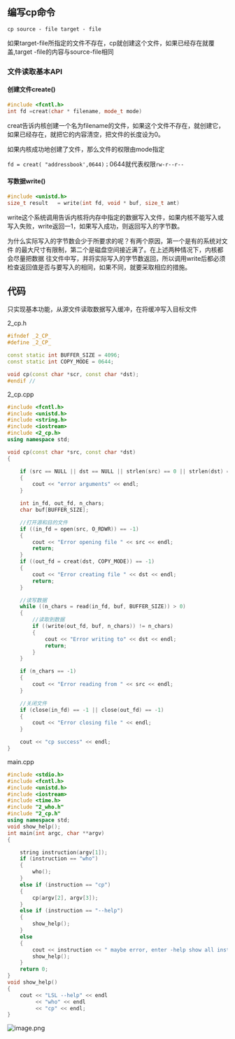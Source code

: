## 编写cp命令

`cp source - file target - file`

如果target-file所指定的文件不存在，cp就创建这个文件，如果已经存在就覆盖,target -file的内容与source-file相同

### 文件读取基本API

#### 创建文件create()

```c++
#include <fcntl.h>
int fd =creat(char * filename, mode_t mode)
```

creat告诉内核创建一个名为filename的文件，如果这个文件不存在，就创建它，如果已经存在，就把它的内容清空，把文件的长度设为0。

如果内核成功地创建了文件，那么文件的权限由mode指定

`fd = creat( "addressbook',0644)；`0644就代表权限`rw-r--r--`

#### 写数据write()

```c++
#include <unistd.h>
size_t result	= write(int fd, void * buf, size_t amt)
```

write这个系统调用告诉内核将内存中指定的数据写入文件，如果内核不能写入或写入失败，write返回一1，如果写入成功，则返回写入的字节数。

为什么实际写入的字节数会少于所要求的呢？有两个原因，第一个是有的系统对文件 的最大尺寸有限制，第二个是磁盘空间接近满了。在上述两种情况下，内核都会尽量把数据 往文件中写，并将实际写入的字节数返回，所以调用write后都必须检查返回值是否与要写入的相同，如果不同，就要采取相应的措施。

## 代码

只实现基本功能，从源文件读取数据写入缓冲，在将缓冲写入目标文件

2_cp.h

```c++
#ifndef _2_CP_
#define _2_CP_

const static int BUFFER_SIZE = 4096;
const static int COPY_MODE = 0644;

void cp(const char *scr, const char *dst);
#endif //
```

2_cp.cpp

```c++
#include <fcntl.h>
#include <unistd.h>
#include <string.h>
#include <iostream>
#include <2_cp.h>
using namespace std;

void cp(const char *src, const char *dst)
{

    if (src == NULL || dst == NULL || strlen(src) == 0 || strlen(dst) == 0)
    {
        cout << "error arguments" << endl;
    }

    int in_fd, out_fd, n_chars;
    char buf[BUFFER_SIZE];

    //打开源和目的文件
    if ((in_fd = open(src, O_RDWR)) == -1)
    {
        cout << "Error opening file " << src << endl;
        return;
    }
    if ((out_fd = creat(dst, COPY_MODE)) == -1)
    {
        cout << "Error creating file " << dst << endl;
        return;
    }

    //读写数据
    while ((n_chars = read(in_fd, buf, BUFFER_SIZE)) > 0)
    {
        //读取到数据
        if ((write(out_fd, buf, n_chars)) != n_chars)
        {
            cout << "Error writing to" << dst << endl;
            return;
        }
    }

    if (n_chars == -1)
    {
        cout << "Error reading from " << src << endl;
    }

    //关闭文件
    if (close(in_fd) == -1 || close(out_fd) == -1)
    {
        cout << "Error closing file " << endl;
    }

    cout << "cp success" << endl;
}
```

main.cpp

```c++
#include <stdio.h>
#include <fcntl.h>
#include <unistd.h>
#include <iostream>
#include <time.h>
#include "2_who.h"
#include "2_cp.h"
using namespace std;
void show_help();
int main(int argc, char **argv)
{

    string instruction(argv[1]);
    if (instruction == "who")
    {
        who();
    }
    else if (instruction == "cp")
    {
        cp(argv[2], argv[3]);
    }
    else if (instruction == "--help")
    {
        show_help();
    }
    else
    {
        cout << instruction << " maybe error, enter -help show all instructions" << endl;
        show_help();
    }
    return 0;
}
void show_help()
{
    cout << "LSL --help" << endl
         << "who" << endl
         << "cp" << endl;
}
```

![image.png](https://p3-juejin.byteimg.com/tos-cn-i-k3u1fbpfcp/5ba8cf88e906468d8537472926003fdc~tplv-k3u1fbpfcp-watermark.image?)

